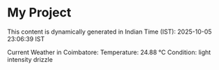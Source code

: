 # My Project

This content is dynamically generated in Indian Time (IST): 2025-10-05 23:06:39 IST


Current Weather in Coimbatore:
Temperature: 24.88 °C
Condition: light intensity drizzle
